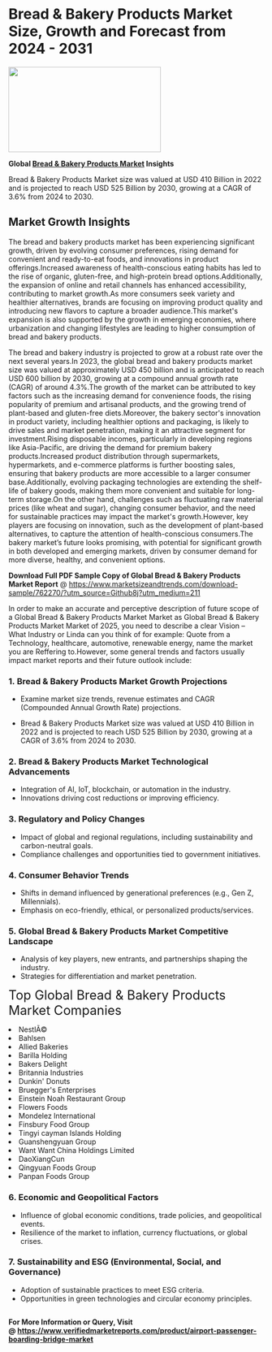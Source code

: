 <H1>Bread & Bakery Products Market Size, Growth and Forecast from 2024 - 2031</H1><img class="aligncenter size-medium wp-image-584254" src="https://thirdeyenews.in/wp-content/uploads/2024/09/Global-Market-Research-300x168.jpeg" alt="" width="300" height="168" /><p><strong>Global&nbsp;<a href="https://www.marketsizeandtrends.com/download-sample/762270/?utm_source=Github8j?utm_medium=211">Bread & Bakery Products Market</a> Insights</strong></p><p>Bread & Bakery Products Market size was valued at USD 410 Billion in 2022 and is projected to reach USD 525 Billion by 2030, growing at a CAGR of 3.6% from 2024 to 2030.</p><p><h2>Market Growth Insights</h2> <p>The bread and bakery products market has been experiencing significant growth, driven by evolving consumer preferences, rising demand for convenient and ready-to-eat foods, and innovations in product offerings.Increased awareness of health-conscious eating habits has led to the rise of organic, gluten-free, and high-protein bread options.Additionally, the expansion of online and retail channels has enhanced accessibility, contributing to market growth.As more consumers seek variety and healthier alternatives, brands are focusing on improving product quality and introducing new flavors to capture a broader audience.This market's expansion is also supported by the growth in emerging economies, where urbanization and changing lifestyles are leading to higher consumption of bread and bakery products.</p> <p>The bread and bakery industry is projected to grow at a robust rate over the next several years.In 2023, the global bread and bakery products market size was valued at approximately USD 450 billion and is anticipated to reach USD 600 billion by 2030, growing at a compound annual growth rate (CAGR) of around 4.3%.The growth of the market can be attributed to key factors such as the increasing demand for convenience foods, the rising popularity of premium and artisanal products, and the growing trend of plant-based and gluten-free diets.Moreover, the bakery sector's innovation in product variety, including healthier options and packaging, is likely to drive sales and market penetration, making it an attractive segment for investment.Rising disposable incomes, particularly in developing regions like Asia-Pacific, are driving the demand for premium bakery products.Increased product distribution through supermarkets, hypermarkets, and e-commerce platforms is further boosting sales, ensuring that bakery products are more accessible to a larger consumer base.Additionally, evolving packaging technologies are extending the shelf-life of bakery goods, making them more convenient and suitable for long-term storage.On the other hand, challenges such as fluctuating raw material prices (like wheat and sugar), changing consumer behavior, and the need for sustainable practices may impact the market's growth.However, key players are focusing on innovation, such as the development of plant-based alternatives, to capture the attention of health-conscious consumers.The bakery market’s future looks promising, with potential for significant growth in both developed and emerging markets, driven by consumer demand for more diverse, healthy, and convenient options.</p> <p><span class=""><strong>Download Full PDF Sample Copy of Global Bread & Bakery Products Market Report</strong> @ <a href="https://www.marketsizeandtrends.com/download-sample/762270/?utm_source=Github8j?utm_medium=211" target="_blank">https://www.marketsizeandtrends.com/download-sample/762270/?utm_source=Github8j?utm_medium=211</a></span></p><p>In order to make an accurate and perceptive description of future scope of a Global&nbsp;Bread & Bakery Products Market Market as Global&nbsp;Bread & Bakery Products Market Market of 2025, you need to describe a clear Vision &ndash; What Industry or Linda can you think of for example: Quote from a Technology, healthcare, automotive, renewable energy, name the market you are Reffering to.However, some general trends and factors usually impact market reports and their future outlook include:</p><h3>1.&nbsp;<strong>Bread & Bakery Products Market Growth Projections</strong></h3><ul><li>Examine market size trends, revenue estimates and CAGR (Compounded Annual Growth Rate) projections.</li><li><p>Bread & Bakery Products Market size was valued at USD 410 Billion in 2022 and is projected to reach USD 525 Billion by 2030, growing at a CAGR of 3.6% from 2024 to 2030.</p></li></ul><h3>2.&nbsp;<strong>Bread & Bakery Products Market Technological Advancements</strong></h3><ul><li>Integration of AI, IoT, blockchain, or automation in the industry.</li><li>Innovations driving cost reductions or improving efficiency.</li></ul><h3>3.&nbsp;<strong>Regulatory and Policy Changes</strong></h3><ul><li>Impact of global and regional regulations, including sustainability and carbon-neutral goals.</li><li>Compliance challenges and opportunities tied to government initiatives.</li></ul><h3>4.&nbsp;<strong>Consumer Behavior Trends</strong></h3><ul><li>Shifts in demand influenced by generational preferences (e.g., Gen Z, Millennials).</li><li>Emphasis on eco-friendly, ethical, or personalized products/services.</li></ul><h3>5.&nbsp;<strong>Global Bread & Bakery Products Market Competitive Landscape</strong></h3><ul><li>Analysis of key players, new entrants, and partnerships shaping the industry.</li><li>Strategies for differentiation and market penetration.</li></ul><p data-pm-slice="1 1 []"><span style="color: inherit; font-family: inherit; font-size: 25px;">Top Global Bread & Bakery Products Market Companies</span></p><div class="" data-test-id=""><p><li>NestlÃ©</li><li> Bahlsen</li><li> Allied Bakeries</li><li> Barilla Holding</li><li> Bakers Delight</li><li> Britannia Industries</li><li> Dunkin' Donuts</li><li> Bruegger's Enterprises</li><li> Einstein Noah Restaurant Group</li><li> Flowers Foods</li><li> Mondelez International</li><li> Finsbury Food Group</li><li> Tingyi cayman Islands Holding</li><li> Guanshengyuan Group</li><li> Want Want China Holdings Limited</li><li> DaoXiangCun</li><li> Qingyuan Foods Group</li><li> Panpan Foods Group</li></p></div><h3>6.&nbsp;<strong>Economic and Geopolitical Factors</strong></h3><ul><li>Influence of global economic conditions, trade policies, and geopolitical events.</li><li>Resilience of the market to inflation, currency fluctuations, or global crises.</li></ul><h3>7.&nbsp;<strong>Sustainability and ESG (Environmental, Social, and Governance)</strong></h3><ul><li>Adoption of sustainable practices to meet ESG criteria.</li><li>Opportunities in green technologies and circular economy principles.</li></ul><h2><strong style="font-size: 14px;">For More Information or Query, Visit @&nbsp;</strong><a style="background-color: #ffffff; font-size: 14px;" href="https://www.marketsizeandtrends.com/report/bread-bakery-products-market/" target="_blank">https://www.verifiedmarketreports.com/product/airport-passenger-boarding-bridge-market</a></h2>
